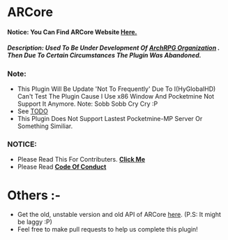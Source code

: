 # ARCore
#### Notice: You Can Find ARCore Website [__Here.__](https://backtoaction.github.io/ARCore/) 
##### Description: Used To Be Under Development Of [ArchRPG Organization](https://github.com/ArchRPG/) . Then Due To Certain Circumstances The Plugin Was Abandoned.


### Note:
- This Plugin Will Be Update 'Not To Frequently' Due To I(HyGlobalHD) Can't Test The Plugin Cause I Use x86 Window And Pocketmine Not Support It Anymore. Note: Sobb Sobb Cry Cry :P
- See [TODO](https://github.com/BackToAction/ARCore/blob/master/TODO.md)
- This Plugin Does Not Support Lastest Pocketmine-MP Server Or Something Similiar.

### NOTICE:
- Please Read This For Contributers. [__Click Me__](https://github.com/BackToAction/ARCore/blob/change/CONTRIBUTING.md)
- Please Read [__Code Of Conduct__](https://github.com/BackToAction/ARCore/blob/change/CODE_OF_CONDUCT.md)

# Others :-
- Get the old, unstable version and old API of ARCore [here](https://github.com/ArchRPG/ArchCoreSystem/tree/Old-Core). (P.S: It might be laggy :P)
- Feel free to make pull requests to help us complete this plugin!
